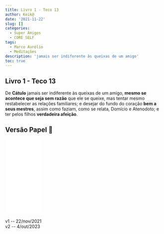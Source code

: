 ```yaml
---
title: Livro 1 - Teco 13
author: Keik@
date: '2021-11-22'
slug: []
categories:
  - Super Amigos
  - CORE SELF
tags:
  - Marco Aurélio
  - Meditações
description: 'jamais ser indiferente às queixas de um amigo'
toc: true
---
```


## Livro 1 - Teco 13
De **Cátulo** jamais ser indiferente às queixas de um amigo, **mesmo se acontece que seja sem razão** que ele se queixe, mas tentar mesmo restabelecer as relações familiares; e desejar do fundo do coração **bem a seus mestres**, assim como faziam, como se relata, Domício e Atenodoto; e ter pelos filhos **verdadeira afeição**.

## Versão Papel :book:
<iframe style="width:120px;height:240px;" marginwidth="0" marginheight="0" scrolling="no" frameborder="0" src="//ws-na.amazon-adsystem.com/widgets/q?ServiceVersion=20070822&OneJS=1&Operation=GetAdHtml&MarketPlace=BR&source=ss&ref=as_ss_li_til&ad_type=product_link&tracking_id=mundodekeika-20&language=pt_BR&marketplace=amazon&region=BR&placement=B092FVY4BB&asins=B092FVY4BB&linkId=37c5ec14221f61f811029aa88b520891&show_border=true&link_opens_in_new_window=true"></iframe>


v1 -- 22/nov/2021  
v2 -- 4/out/2023  